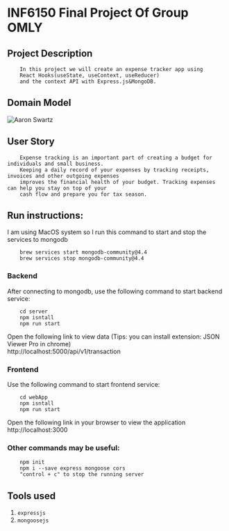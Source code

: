 # INF6150 Final Project Of Group OMLY

## Project Description

```
    In this project we will create an expense tracker app using 
    React Hooks(useState, useContext, useReducer) 
    and the context API with Express.js&MongoDB.
```

## Domain Model 
![Aaron Swartz](https://github.com/neu-mis-info6150-spring-2022/final-project-omly/raw/main/picture/Domain%20Model.jpg)

## User Story

```
    Expense tracking is an important part of creating a budget for individuals and small business.  
    Keeping a daily record of your expenses by tracking receipts, invoices and other outgoing expenses  
    improves the financial health of your budget. Tracking expenses can help you stay on top of your    
    cash flow and prepare you for tax season.
```

## Run instructions:  
I am using MacOS system so I run this command to start and stop the services to mongodb
```
    brew services start mongodb-community@4.4
    brew services stop mongodb-community@4.4
```
### Backend
After connecting to mongodb, use the following command to start backend service:
```
    cd server
    npm isntall 
    npm run start  
```
Open the following link to view data
(Tips: you can install extension: JSON Viewer Pro in chrome)  
    http://localhost:5000/api/v1/transaction 
### Frontend
Use the following command to start frontend service:
```
    cd webApp
    npm isntall  
    npm run start  
```
Open the following link in your browser to view the application
    http://localhost:3000 


### Other commands may be useful:  
```
    npm init  
    npm i --save express mongoose cors 
    "control + c" to stop the running server 
```

## Tools used 
1. `expressjs`  
2. `mongoosejs`  